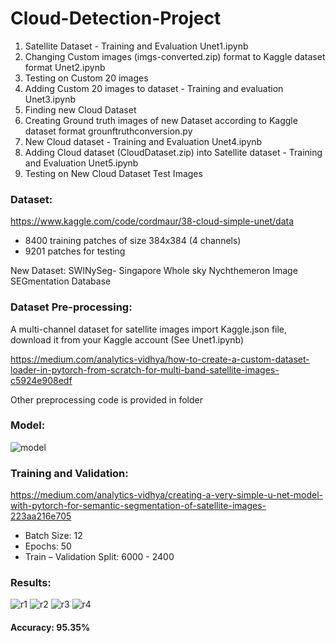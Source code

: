 # Cloud-Detection-Project

1.	Satellite Dataset - Training and Evaluation Unet1.ipynb
2.	Changing Custom images (imgs-converted.zip) format to Kaggle dataset format Unet2.ipynb 
3.	Testing on Custom 20 images
4.	Adding Custom 20 images to dataset - Training and evaluation Unet3.ipynb
5.	Finding new Cloud Dataset
6.	Creating Ground truth images of new Dataset according to Kaggle dataset format grounftruthconversion.py
7.	New Cloud dataset - Training and Evaluation Unet4.ipynb
8.	Adding Cloud dataset (CloudDataset.zip) into Satellite dataset - Training and Evaluation Unet5.ipynb
9.	Testing on New Cloud Dataset Test Images

### Dataset:

https://www.kaggle.com/code/cordmaur/38-cloud-simple-unet/data 

- 8400 training patches of size 384x384 (4 channels)
- 9201 patches for testing

New Dataset: SWINySeg- Singapore Whole sky Nychthemeron Image SEGmentation Database

### Dataset Pre-processing:
A multi-channel dataset for satellite images 
import Kaggle.json file, download it from your Kaggle account (See Unet1.ipynb)

https://medium.com/analytics-vidhya/how-to-create-a-custom-dataset-loader-in-pytorch-from-scratch-for-multi-band-satellite-images-c5924e908edf 

Other preprocessing code is provided in folder

### Model:
![model](https://github.com/eishaarif19/Cloud-Detection-Project/assets/63068028/171c253c-737b-4783-9db7-3f447747a652)
 
### Training and Validation:

https://medium.com/analytics-vidhya/creating-a-very-simple-u-net-model-with-pytorch-for-semantic-segmentation-of-satellite-images-223aa216e705 

- Batch Size: 12
- Epochs: 50
- Train – Validation Split: 6000 - 2400

### Results:
 ![r1](https://github.com/eishaarif19/Cloud-Detection-Project/assets/63068028/ec7674e3-f78f-4b85-ae46-932b4f7ca03e)
![r2](https://github.com/eishaarif19/Cloud-Detection-Project/assets/63068028/db034431-eae2-4564-9ec4-32258e17db15)
![r3](https://github.com/eishaarif19/Cloud-Detection-Project/assets/63068028/30ff614a-182b-4af9-81c0-158675a97a8d)
![r4](https://github.com/eishaarif19/Cloud-Detection-Project/assets/63068028/d016d5d8-c533-4fdf-96dc-5b79e3ef8864)

 
#### Accuracy: 95.35%

